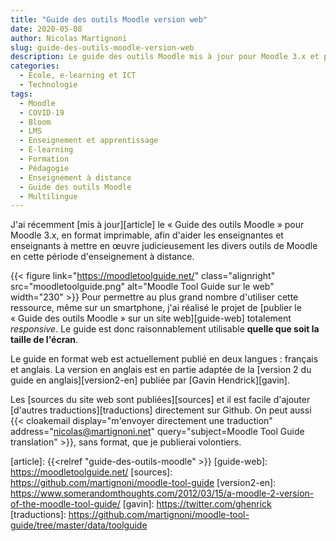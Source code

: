 ```yaml
---
title: "Guide des outils Moodle version web"
date: 2020-05-08
author: Nicolas Martignoni
slug: guide-des-outils-moodle-version-web
description: Le guide des outils Moodle mis à jour pour Moodle 3.x et précédemment publié en PDF sur ce site est désormais également disponible en ligne, dans une version également compatible pour les appareils mobiles.
categories:
  - École, e-learning et ICT
  - Technologie
tags:
  - Moodle
  - COVID-19
  - Bloom
  - LMS
  - Enseignement et apprentissage
  - E-learning
  - Formation
  - Pédagogie
  - Enseignement à distance
  - Guide des outils Moodle
  - Multilingue
---
```

J'ai récemment [mis à jour][article] le « Guide des outils Moodle » pour Moodle 3.x, en format imprimable, afin d'aider les enseignantes et enseignants à mettre en œuvre judicieusement les divers outils de Moodle en cette période d'enseignement à distance.

{{< figure link="https://moodletoolguide.net/" class="alignright" src="moodletoolguide.png" alt="Moodle Tool Guide sur le web" width="230" >}}
Pour permettre au plus grand nombre d'utiliser cette ressource, même sur un smartphone, j'ai réalisé le projet de [publier le « Guide des outils Moodle » sur un site web][guide-web] totalement _responsive_. Le guide est donc raisonnablement utilisable __quelle que soit la taille de l'écran__.

Le guide en format web est actuellement publié en deux langues : français et anglais. La version en anglais est en partie adaptée de la [version 2 du guide en anglais][version2-en] publiée par [Gavin Hendrick][gavin].

Les [sources du site web sont publiées][sources] et il est facile d'ajouter [d'autres traductions][traductions] directement sur Github. On peut aussi {{< cloakemail display="m'envoyer directement une traduction" address="nicolas@martignoni.net" query="subject=Moodle Tool Guide translation" >}}, sans format, que je publierai volontiers.

  [article]: {{<relref "guide-des-outils-moodle" >}}
  [guide-web]: https://moodletoolguide.net/
  [sources]: https://github.com/martignoni/moodle-tool-guide
  [version2-en]: https://www.somerandomthoughts.com/2012/03/15/a-moodle-2-version-of-the-moodle-tool-guide/
  [gavin]: https://twitter.com/ghenrick
  [traductions]: https://github.com/martignoni/moodle-tool-guide/tree/master/data/toolguide

<!--more-->
